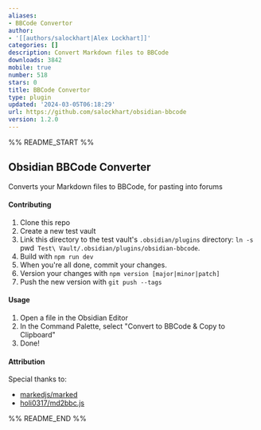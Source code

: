 ```yaml
---
aliases:
- BBCode Convertor
author:
- '[[authors/salockhart|Alex Lockhart]]'
categories: []
description: Convert Markdown files to BBCode
downloads: 3842
mobile: true
number: 518
stars: 0
title: BBCode Convertor
type: plugin
updated: '2024-03-05T06:18:29'
url: https://github.com/salockhart/obsidian-bbcode
version: 1.2.0
---
```


%% README_START %%

## Obsidian BBCode Converter

Converts your Markdown files to BBCode, for pasting into forums

#### Contributing

1. Clone this repo
2. Create a new test vault
3. Link this directory to the test vault's `.obsidian/plugins` directory: `ln -s `pwd` Test\ Vault/.obsidian/plugins/obsidian-bbcode`.
4. Build with `npm run dev`
5. When you're all done, commit your changes.
6. Version your changes with `npm version [major|minor|patch]`
7. Push the new version with `git push --tags`

#### Usage

1. Open a file in the Obsidian Editor
2. In the Command Palette, select "Convert to BBCode & Copy to Clipboard"
3. Done!

#### Attribution

Special thanks to:

-   [markedjs/marked](https://github.com/markedjs/marked)
-   [holi0317/md2bbc.js](https://github.com/holi0317/md2bbc.js)


%% README_END %%